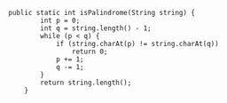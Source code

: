     public static int isPalindrome(String string) {
	    	int p = 0;
	    	int q = string.length() - 1;
		    while (p < q) {
		    	if (string.charAt(p) != string.charAt(q))
			    	return 0;
			    p += 1;
			    q -= 1;
		    }
	    	return string.length();
    	}
